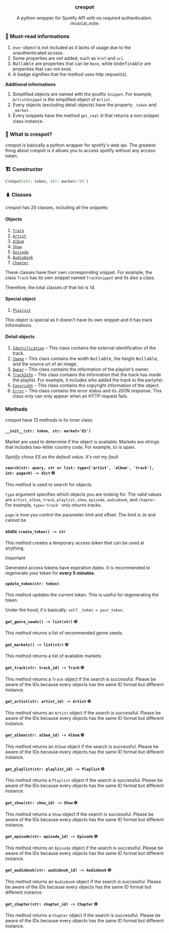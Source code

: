 <h3 align="center">crespot</h3>
<p align="center">A python wrapper for Spotify API with no required authentication. :musical_note:</p>

### :key: Must-read informations

1. `User` object is not included as it lacks of usage due to the unauthenticated access.
2. Some properties are not added, such as `href` and `uri`.
3. <kbd>Nullable</kbd> are properties that can be `None`, while <kbd>Undefinable</kbd> are properties that can not exist.
4. <kbd>:globe_with_meridians:</kbd> badge signifies that the method uses http request(s).

**Additional informations**

1. Simplified objects are named with the postfix `Snippet`. For example, `ArtistSnippet` is the simplified object of `Artist`.
2. Every objects (excluding detail objects) have the property `_token` and `_market`.
3. Every snippets have the method `get_real` <kbd>:globe_with_meridians:</kbd> that returns a non-snippet class instance.

### :book: What is crespot?
crespot is basically a python wrapper for spotify's web api. The greatest thing about crespot is it allows you to access spotify without any access token.

### :building_construction: Constructor

```python
CreSpot(str: token, str: market='ES')
```

### :nesting_dolls: Classes
crespot has 20 classes, including all the snippets:

#### Objects

1. [`Track`](https://github.com/creuserr/crespot/tree/main/docs/single/track)
2. [`Artist`](https://github.com/creuserr/crespot/tree/main/docs/single/artist)
3. [`Album`](https://github.com/creuserr/crespot/tree/main/docs/group/album)
4. [`Show`](https://github.com/creuserr/crespot/tree/main/docs/group/show)
5. [`Episode`](https://github.com/creuserr/crespot/tree/main/docs/single/episode)
6. [`Audiobook`](https://github.com/creuserr/crespot/tree/main/docs/group/audiobook)
7. [`Chapter`](https://github.com/creuserr/crespot/tree/main/docs/single/chapter)

These classes have their own corresponding snippet. For example, the class `Track` has its own snippet named `TrackSnippet` and its also a class.

Therefore, the total classes of that list is 14.

#### Special object

1. [`Playlist`](https://github.com/creuserr/crespot/tree/main/docs/group/playlist)

This object is special as it doesn't have its own snippet and it has track informations.

#### Detail objects

1. [`Identification`](https://github.com/creuserr/crespot/tree/main/docs/detail/identification) &ndash; This class contains the external identification of the track.
2. [`Image`](https://github.com/creuserr/crespot/tree/main/docs/detail/image) &ndash; This class contains the width <kbd>Nullable</kbd>, the height <kbd>Nullable</kbd>, and the source url of an image.
3. [`Owner`](https://github.com/creuserr/crespot/tree/main/docs/detail/owner) &ndash; This class contains the information of the playlist's owner.
4. [`TrackInfo`](https://github.com/creuserr/crespot/tree/main/docs/detail/trackinfo) &ndash; This class contains the information that the track has inside the playlist. For example, it includes who added the track to the partylist.
5. [`Copyright`](https://github.com/creuserr/crespot/tree/main/docs/detail/copyright) &ndash; This class contains the copyright information of the object.
6. [`Error`](https://github.com/creuserr/crespot/tree/main/docs/detail/copyright) &ndash; This class contains the error status and its JSON response. This class only can only appear when an HTTP request fails.

### Methods

crespot have 13 methods in its inner class:

#### `__init__(str: token, str: market='ES')`

Market are used to determine if the object is available. Markets are strings that includes two-letter country code. For example, `ES` is spain.

*Spotify chose ES as the default value. It's not my fault.*

#### `search(str: query, str or list: type=['artist', 'album', 'track'], int: page=0) -> dict` <kbd>:globe_with_meridians:</kbd>

This method is used to search for objects.

`type` argument specifies which objects you are looking for. The valid values are `artist`, `album`, `track`, `playlist`, `show`, `episode`, `audiobook`, and `chapter`. For example, `type='track'` only returns tracks.

`page` is how you control the parameter limit and offset. The limit is `20` and cannot be 

#### static `create_token() -> str`

This method creates a temporary access token that can be used at anything.

> [!IMPORTANT]
> Generated access tokens have expiration dates. It is recommended to regenerate your token for **every 5 minutes**.

#### `update_token(str: token)`

This method updates the current token. This is useful for regenerating the token.

Under the hood, it's basically: `self._token = your_token`. 

#### `get_genre_seeds() -> list(str)` <kbd>:globe_with_meridians:</kbd>

This method returns a list of recommended genre seeds.

#### `get_markets() -> list(str)` <kbd>:globe_with_meridians:</kbd>

This method returns a list of available markets.

#### `get_track(str: track_id) -> Track` <kbd>:globe_with_meridians:</kbd>

This method returns a `Track` object if the search is successful. Please be aware of the IDs because every objects has the same ID format but different instance.

#### `get_artist(str: artist_id) -> Artist` <kbd>:globe_with_meridians:</kbd>

This method returns an `Artist` object if the search is successful. Please be aware of the IDs because every objects has the same ID format but different instance.

#### `get_album(str: album_id) -> Album` <kbd>:globe_with_meridians:</kbd>

This method returns an `Album` object if the search is successful. Please be aware of the IDs because every objects has the same ID format but different instance.

#### `get_playlist(str: playlist_id) -> Playlist` <kbd>:globe_with_meridians:</kbd>

This method returns a `Playlist` object if the search is successful. Please be aware of the IDs because every objects has the same ID format but different instance.

#### `get_show(str: show_id) -> Show` <kbd>:globe_with_meridians:</kbd>

This method returns a `Show` object if the search is successful. Please be aware of the IDs because every objects has the same ID format but different instance.

#### `get_episode(str: episode_id) -> Episode` <kbd>:globe_with_meridians:</kbd>

This method returns an `Episode` object if the search is successful. Please be aware of the IDs because every objects has the same ID format but different instance.

#### `get_audiobook(str: audiobook_id) -> Audiobook` <kbd>:globe_with_meridians:</kbd>

This method returns an `Audiobook` object if the search is successful. Please be aware of the IDs because every objects has the same ID format but different instance.

#### `get_chapter(str: chapter_id) -> Chapter` <kbd>:globe_with_meridians:</kbd>

This method returns a `Chapter` object if the search is successful. Please be aware of the IDs because every objects has the same ID format but different instance.